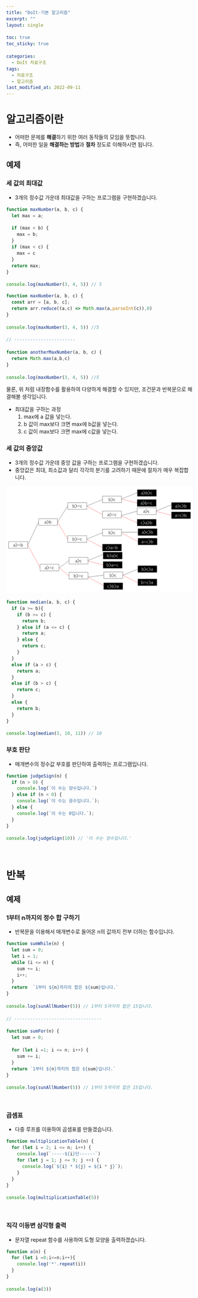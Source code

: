 ```yaml
---
title: "DoIt-기본 알고리즘"
excerpt: ""
layout: single

toc: true
toc_sticky: true

categories:
  - DoIt 자료구조
tags:
  - 자료구조
  - 알고리즘
last_modified_at: 2022-09-11
---
```


# 알고리즘이란
- 어떠한 문제를 **해결**하기 위한 여러 동작들의 모임을 뜻합니다.
- 즉, 어떠한 일을 **해결하는 방법**과 **절차** 정도로 이해하시면 됩니다.


## 예제


### 세 값의 최대값
- 3개의 정수값 가운데 최대값을 구하는 프로그램을 구현하겠습니다.

```javascript
function maxNumber(a, b, c) {
  let max = a;

  if (max < b) {
    max = b;
  }
  if (max < c) {
    max = c
  }
  return max;
}

console.log(maxNumber(3, 4, 5)) // 5
```
```javascript
function maxNumber(a, b, c) {
  const arr = [a, b, c];
  return arr.reduce((a,c) => Math.max(a,parseInt(c)),0)
}

console.log(maxNumber(3, 4, 5)) //5

// -----------------------

function anotherMaxNumber(a, b, c) {
  return Math.max(a,b,c)
}

console.log(maxNumber(3, 4, 5)) //5

```

물론, 위 처럼 내장함수를 활용하여 다양하게 해결할 수 있지만, 조건문과 반복문으로 해결해볼 생각입니다.

- 최대값을 구하는 과정
  1. max에 a 값을 넣는다.
  2. b 값이 max보다 크면 max에 b값을 넣는다.
  3. c 값이 max보다 크면 max에 c값을 넣는다.

### 세 값의 중앙값
- 3개의 정수값 가운데 중앙 값을 구하는 프로그램을 구현하겠습니다.
- 중앙값은 최대, 최소값과 달리 각각의 분기를 고려하기 때문에 절차가 매우 복잡합니다.

![중앙값 트리](/assets/images/posts/22/09/22.09.11/중앙값.png)

```javascript
function median(a, b, c) {
  if (a >= b){
    if (b >= c) {
      return b;
    } else if (a <= c) {
      return a;
    } else {
      return c;
    }
  }
  else if (a > c) {
    return a;
  }
  else if (b > c) {
    return c;
  }
  else {
    return b;
  }
}

console.log(median(3, 10, 11)) // 10
```

### 부호 판단
- 매개변수의 정수값 부호를 판단하여 출력하는 프로그램입니다.

```javascript
function judgeSign(n) {
  if (n > 0) {
    console.log(`이 수는 양수입니다.`)
  } else if (n < 0) {
    console.log(`이 수는 음수입니다.`);
  } else {
    console.log(`이 수는 0입니다.`);
  }
}

console.log(judgeSign(10)) // '이 수는 양수입니다.'
```
<br/>

# 반복

## 예제

### 1부터 n까지의 정수 합 구하기
- 반복문을 이용해서 매개변수로 들어온 n의 값까지 전부 더하는 함수입니다.

```javascript
function sumWhile(n) {
  let sum = 0;
  let i = 1;
  while (i <= n) {
    sum += i;
    i++;
  }
  return  `1부터 ${n}까지의 합은 ${sum}입니다.`
}

console.log(sunAllNumber(5)) // 1부터 5까지의 합은 15입니다.

// ---------------------------------

function sumFor(n) {
  let sum = 0;
  
  for (let i =1; i <= n; i++) {
    sum += i;
  }
  return `1부터 ${n}까지의 합은 ${sum}입니다.`
}

console.log(sunAllNumber(5)) // 1부터 5까지의 합은 15입니다.
```

<br/>

### 곱셈표

- 다중 루프를 이용하여 곱셈표를 만들겠습니다.

```javascript
function multiplicationTable(n) {
  for (let i = 2; i <= n; i++) {
    console.log(`-----${i}단------`)
    for (let j = 1; j <= 9; j ++) {
      console.log(`${i} * ${j} = ${i * j}`);
    }
  }
}

console.log(multiplicationTable(5))
```

<br/>

### 직각 이등변 삼각형 출력

- 문자열 repeat 함수를 사용하여 도형 모양을 출력하겠습니다.

```javascript
function a(n) {
  for (let i =0;i<=n;i++){
    console.log('*'.repeat(i))
  }
}

console.log(a(3))
```